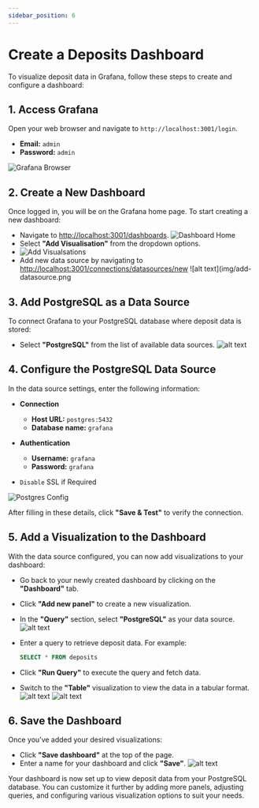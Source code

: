```yaml
---
sidebar_position: 6
--- 
```


# Create a Deposits Dashboard 

To visualize deposit data in Grafana, follow these steps to create and configure a dashboard:

## 1. Access Grafana

Open your web browser and navigate to `http://localhost:3001/login`.

- **Email:** `admin`
- **Password:** `admin`

![Grafana Browser](img/grafana-dashboard-up-30001.png)

## 2. Create a New Dashboard

Once logged in, you will be on the Grafana home page. To start creating a new dashboard:

- Navigate to [http://localhost:3001/dashboards](http://localhost:3001/dashboards).
  ![Dashboard Home](img/dash-home.png)
- Select **"Add Visualisation"** from the dropdown options.
- ![Add Visualsations](img/add-visual.png)
- Add new data source by navigating to [http://localhost:3001/connections/datasources/new](http://localhost:3001/connections/datasources/new)
 ![alt text](img/add-datasource.png

## 3. Add PostgreSQL as a Data Source

To connect Grafana to your PostgreSQL database where deposit data is stored:

- Select **"PostgreSQL"** from the list of available data sources.
  ![alt text](img/postgres.png)

## 4. Configure the PostgreSQL Data Source

In the data source settings, enter the following information:

- **Connection**
  - **Host URL:** `postgres:5432`
  - **Database name:** `grafana`

- **Authentication**
  - **Username:** `grafana`
  - **Password:** `grafana`

- `Disable` SSL if Required

![Postgres Config](img/pg-config.png)

After filling in these details, click **"Save & Test"** to verify the connection.

## 5. Add a Visualization to the Dashboard

With the data source configured, you can now add visualizations to your dashboard:

- Go back to your newly created dashboard by clicking on the **"Dashboard"** tab.
- Click **"Add new panel"** to create a new visualization.
- In the **"Query"** section, select **"PostgreSQL"** as your data source.
  ![alt text](img/pg-datasource.png)
- Enter a query to retrieve deposit data. For example:

  ```sql
  SELECT * FROM deposits
  ```

- Click **"Run Query"** to execute the query and fetch data.
- Switch to the **"Table"** visualization to view the data in a tabular format.
  ![alt text](img/deposit-table.jpg)
  ![alt text](img/transactions-recorded.jpg)

## 6. Save the Dashboard

Once you’ve added your desired visualizations:

- Click **"Save dashboard"** at the top of the page.
- Enter a name for your dashboard and click **"Save"**.
  ![alt text](img/save-dashboard.jpg)

Your dashboard is now set up to view deposit data from your PostgreSQL database. You can customize it further by adding more panels, adjusting queries, and configuring various visualization options to suit your needs.